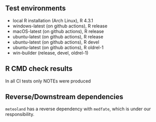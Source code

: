 ## Test environments

* local R installation (Arch Linux), R 4.3.1
* windows-latest (on github actions), R release
* macOS-latest (on github actions), R release
* ubuntu-latest (on github actions), R release
* ubuntu-latest (on github actions), R devel
* ubuntu-latest (on github actions), R oldrel-1
* win-builder (release, devel, oldrel-1)

## R CMD check results

In all CI tests only NOTEs were produced

## Reverse/Downstream dependencies

`meteoland` has a reverse dependency with `medfate`, which is 
under our responsibility.

